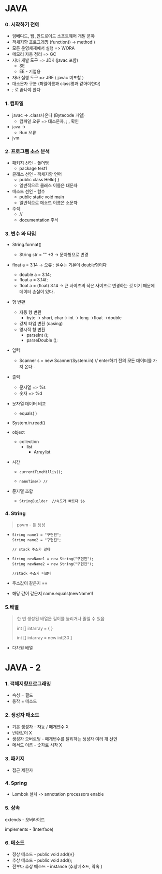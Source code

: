 # JAVA



### 0. 시작하기 전에

- 임베디드, 웹 ,안드로이드 소프트웨어 개발 분야 
- 객체지향 프로그래밍 (function() -> method )
- 모든 운영체제에서 실행 =>  WORA
- 메모리 자동 정리 => GC 
- 자바 개발 도구 => JDK (javac 포함)
  - SE
  - EE  - 기업용 
- 자바 실행 도구 => JRE ( javac 미포함 )
- 대소문자 구분 (파일이름과 class명과 같아야한다)
- ; 로 끝나야 한다



### 1. 컴파일 

- javac -> .class나온다 (Bytecode 파일) 
  - 컴파일 오류 => 대소문자, ; , 확인
- java -> 
  - Run 오류 
- jvm

### 2. 프로그램 소스 분석

- 패키지 선언  - 폴더명 
  - package test1
- 클래스 선언  - 객체지향 언어 
  - public class Hello{ }   
  - 일반적으로 클래스 이름은 대문자
- 메소드 선언  - 함수
  - public static void main
  - 일반적으로 메소드 이름은 소문자
- 주석
  - //
  - documentation 주석

### 3. 변수 와 타입 

- String.format()

  - String str = "" +3 -> 문자형으로 변경 

- float a = 3.14 -> 오류 : 실수는 기본이 double형이다 

  - double a = 3.14;
  - float a = 3.14f;
  - float a = (float) 3.14 -> 큰 사이즈의 작은 사이즈로 변경하는 것 이기 때문에 데이터 손실이 있다 . 

- 형 변환 

  - 자동  형 변환 
    - byte -> short, char-> int -> long ->float ->double
  - 강제 타입 변환 (casing)
  - 명시적 형 변환  
    - parseInt ();
    - parseDouble ();

- 입력 

  - Scanner s = new Scanner(System.in) // enter하기 전의 모든 데이터를 가져 온다 .

- 출력 

  - 문자열 => %s
  - 숫자 => %d 

- 문자열 데이터 비교 

  - equals( )

- System.in.read()

- object 

  - collection
    - list 
      - Arraylist 

- 시간

  - ```
    currentTimeMillis();
    ```

  - ```
    nanoTime() //
    ```

- 문자열 조합

  - ```
    StringBuilder  //속도가 빠르다 $$
    ```

### 4. String

> psvm - 틀 생성

- ```
  String name1 = "구현진";
  String name2 = "구현진";
  
  // stack 주소가 같다
  ```

- ```
  String newName1 = new String("구현진");
  String newName2 = new String("구현진");
  
  //stack 주소가 다르다 
  ```

-  주소값이 같은지 == 

- 해당 값이 같은지 name.equals(newName1)

### 5.배열 

> 한 번 생성된 배열은 길이를 늘리거나 줄일 수 있음
>
> int [] intarray = { }
>
> int [] intarray = new int[30 ] 

- 다차원 배열 

# JAVA - 2

### 1. 객체지향프로그래밍 

- 속성 = 필드
- 동작 = 메소드 

### 2. 생성자 매소드 

- 기본 생성자 - 자동 /  매개변수 X 
- 반환값이 X
- 생성자 오버로딩 - 매개변수를 달리하는 생성자 여러 개 선언 
- 메서드 이름 - 숫자로 시작 X 

### 3. 패키지

- 접근 제한자 

### 4. Spring 

- Lombok 설치  -> annotation processors  enable

### 5. 상속

extends - 오버라이드 

implements - (Interface)

### 6. 메소드

- 정상 메소드 - public void add(){}
- 추상 메소드  - public void add();  
- 전부다 추상 메소드 - instance (추상메소드, 약속 )